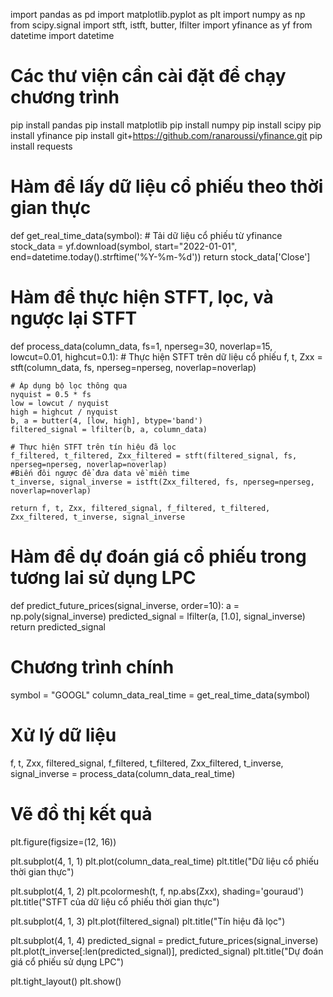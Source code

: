 import pandas as pd
import matplotlib.pyplot as plt
import numpy as np
from scipy.signal import stft, istft, butter, lfilter
import yfinance as yf
from datetime import datetime
# Các thư viện cần cài đặt để chạy chương trình 
pip install pandas
pip install matplotlib
pip install numpy
pip install scipy
pip install yfinance
pip install git+https://github.com/ranaroussi/yfinance.git
pip install requests


# Hàm để lấy dữ liệu cổ phiếu theo thời gian thực
def get_real_time_data(symbol):
    # Tải dữ liệu cổ phiếu từ yfinance
    stock_data = yf.download(symbol, start="2022-01-01", end=datetime.today().strftime('%Y-%m-%d'))
    return stock_data['Close']

# Hàm để thực hiện STFT, lọc, và ngược lại STFT
def process_data(column_data, fs=1, nperseg=30, noverlap=15, lowcut=0.01, highcut=0.1):
    # Thực hiện STFT trên dữ liệu cổ phiếu
    f, t, Zxx = stft(column_data, fs, nperseg=nperseg, noverlap=noverlap)

    # Áp dụng bộ lọc thông qua
    nyquist = 0.5 * fs
    low = lowcut / nyquist
    high = highcut / nyquist
    b, a = butter(4, [low, high], btype='band')
    filtered_signal = lfilter(b, a, column_data)

    # Thực hiện STFT trên tín hiệu đã lọc
    f_filtered, t_filtered, Zxx_filtered = stft(filtered_signal, fs, nperseg=nperseg, noverlap=noverlap)
    #Biến đôi ngược để đưa data về miền time 
    t_inverse, signal_inverse = istft(Zxx_filtered, fs, nperseg=nperseg, noverlap=noverlap)

    return f, t, Zxx, filtered_signal, f_filtered, t_filtered, Zxx_filtered, t_inverse, signal_inverse

# Hàm để dự đoán giá cổ phiếu trong tương lai sử dụng LPC
def predict_future_prices(signal_inverse, order=10):
    a = np.poly(signal_inverse)
    predicted_signal = lfilter(a, [1.0], signal_inverse)
    return predicted_signal

# Chương trình chính
symbol = "GOOGL"
column_data_real_time = get_real_time_data(symbol)

# Xử lý dữ liệu
f, t, Zxx, filtered_signal, f_filtered, t_filtered, Zxx_filtered, t_inverse, signal_inverse = process_data(column_data_real_time)

# Vẽ đồ thị kết quả
plt.figure(figsize=(12, 16))

plt.subplot(4, 1, 1)
plt.plot(column_data_real_time)
plt.title("Dữ liệu cổ phiếu thời gian thực")

plt.subplot(4, 1, 2)
plt.pcolormesh(t, f, np.abs(Zxx), shading='gouraud')
plt.title("STFT của dữ liệu cổ phiếu thời gian thực")

plt.subplot(4, 1, 3)
plt.plot(filtered_signal)
plt.title("Tín hiệu đã lọc")

plt.subplot(4, 1, 4)
predicted_signal = predict_future_prices(signal_inverse)
plt.plot(t_inverse[:len(predicted_signal)], predicted_signal)
plt.title("Dự đoán giá cổ phiếu sử dụng LPC")

plt.tight_layout()
plt.show()
